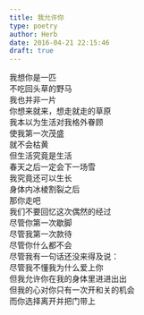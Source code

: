 ```yaml
---  
title: 我允许你  
type: poetry  
author: Herb  
date: 2016-04-21 22:15:46  
draft: true
---  
```

我想你是一匹  
不吃回头草的野马  
我也并非一片  
你想来就来，想走就走的草原    
我本以为生活对我格外眷顾  
使我第一次茂盛  
就不会枯黄    
但生活究竟是生活  
春天之后一定会下一场雪  
我究竟还可以生长  
身体内冰棱割裂之后    
那你走吧  
我们不要回忆这次偶然的经过  
尽管你第一次歇脚  
尽管我第一次款待  
尽管你什么都不会  
尽管我有一句话还没来得及说：  
尽管我不懂我为什么爱上你  
但我允许你在我的身体里进进出出  
但我的心对你只有一次开和关的机会  
而你选择离开并把门带上